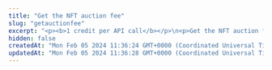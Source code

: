 ```yaml
---
title: "Get the NFT auction fee"
slug: "getauctionfee"
excerpt: "<p><b>1 credit per API call</b></p>\n<p>Get the NFT auction fee.</p>\n<p>This API is supported for the following blockchains:</p>\n<ul>\n<li>BNB Smart Chain</li>\n<li>Celo</li>\n<li>Ethereum</li>\n<li>Harmony</li>\n<li>Polygon</li>\n</ul>"
hidden: false
createdAt: "Mon Feb 05 2024 11:36:24 GMT+0000 (Coordinated Universal Time)"
updatedAt: "Mon Feb 05 2024 11:36:28 GMT+0000 (Coordinated Universal Time)"
---
```


